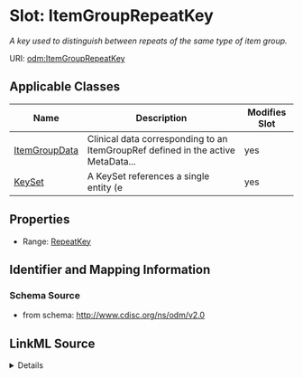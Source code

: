 # Slot: ItemGroupRepeatKey


_A key used to distinguish between repeats of the same type of item group._



URI: [odm:ItemGroupRepeatKey](http://www.cdisc.org/ns/odm/v2.0/ItemGroupRepeatKey)



<!-- no inheritance hierarchy -->




## Applicable Classes

| Name | Description | Modifies Slot |
| --- | --- | --- |
[ItemGroupData](ItemGroupData.md) | Clinical data corresponding to an ItemGroupRef defined in the active MetaData... |  yes  |
[KeySet](KeySet.md) | A KeySet references a single entity (e |  yes  |







## Properties

* Range: [RepeatKey](RepeatKey.md)





## Identifier and Mapping Information







### Schema Source


* from schema: http://www.cdisc.org/ns/odm/v2.0




## LinkML Source

<details>
```yaml
name: ItemGroupRepeatKey
description: A key used to distinguish between repeats of the same type of item group.
from_schema: http://www.cdisc.org/ns/odm/v2.0
rank: 1000
alias: ItemGroupRepeatKey
domain_of:
- ItemGroupData
- KeySet
range: repeatKey

```
</details>